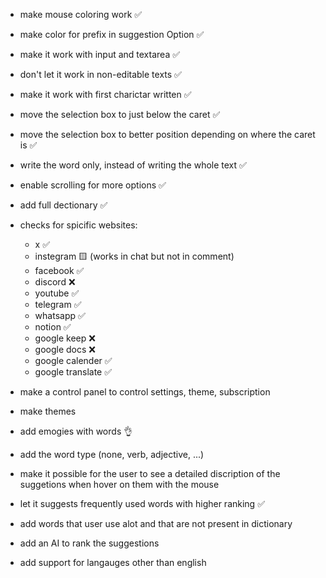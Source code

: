 
* make mouse coloring work ✅
* make color for prefix in suggestion Option ✅

* make it work with input and textarea ✅
* don't let it work in non-editable texts ✅
* make it work with first charictar written ✅

* move the selection box to just below the caret ✅
* move the selection box to better position depending on where the caret is ✅

* write the word only, instead of writing the whole text ✅
* enable scrolling for more options ✅
* add full dectionary ✅ 

* checks for spicific websites:
    * x ✅
    * instegram 🟨 (works in chat but not in comment)
    * facebook ✅
    * discord ❌ 
    * youtube ✅
    * telegram ✅
    * whatsapp ✅
    * notion ✅
    * google keep ❌
    * google docs ❌
    * google calender ✅
    * google translate ✅

* make a control panel to control settings, theme, subscription
* make themes
* add emogies with words 👌
* add the word type (none, verb, adjective, ...)
* make it possible for the user to see a detailed discription of the suggetions when hover on them with the mouse

* let it suggests frequently used words with higher ranking ✅ 
* add words that user use alot and that are not present in dictionary

* add an AI to rank the suggestions

* add support for langauges other than english

